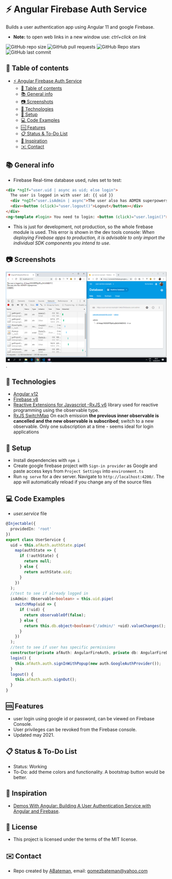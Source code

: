 # :zap: Angular Firebase Auth Service

Builds a user authentication app using Angular 11 and google Firebase.
* **Note:** to open web links in a new window use: _ctrl+click on link_

![GitHub repo size](https://img.shields.io/github/repo-size/AndrewJBateman/angular-firebase-auth-service?style=plastic)
![GitHub pull requests](https://img.shields.io/github/issues-pr/AndrewJBateman/angular-firebase-auth-service?style=plastic)
![GitHub Repo stars](https://img.shields.io/github/stars/AndrewJBateman/angular-firebase-auth-service?style=plastic)
![GitHub last commit](https://img.shields.io/github/last-commit/AndrewJBateman/angular-firebase-auth-service?style=plastic)

## :page_facing_up: Table of contents

* [:zap: Angular Firebase Auth Service](#zap-angular-firebase-auth-service)
  * [:page_facing_up: Table of contents](#page_facing_up-table-of-contents)
  * [:books: General info](#books-general-info)
  * [:camera: Screenshots](#camera-screenshots)
  * [:signal_strength: Technologies](#signal_strength-technologies)
  * [:floppy_disk: Setup](#floppy_disk-setup)
  * [:computer: Code Examples](#computer-code-examples)
  * [:cool: Features](#cool-features)
  * [:clipboard: Status & To-Do List](#clipboard-status--to-do-list)
  * [:clap: Inspiration](#clap-inspiration)
  * [:envelope: Contact](#envelope-contact)

## :books: General info

* Firebase Real-time database used, rules set to test:

```html
<div *ngIf="user.uid | async as uid; else login">
  The user is logged in with user id: {{ uid }}
  <div *ngIf="user.isAdmin | async">The user also has ADMIN superpowers.</div>
  <div><button (click)="user.logout()">Logout</button></div>
</div>
<ng-template #login> You need to login: <button (click)="user.login()">Login</button> </ng-template>
```

* This is just for development, not production, so the whole firebase module is used. This error is shown in the dev tools console: _When deploying Firebase apps to production, it is advisable to only import the individual SDK components you intend to use._

## :camera: Screenshots

![Example screenshot](./img/user-logged-in.png).

## :signal_strength: Technologies

* [Angular v12](https://angular.io/)
* [Firebase v8](https://firebase.google.com/)
* [Reactive Extensions for Javascript -RxJS v6](https://angular.io/guide/rx-library) library used for reactive programming using the observable type.
* [RxJS SwitchMap](https://www.learnrxjs.io/learn-rxjs/operators/transformation/switchmap) On each emission **the previous inner observable is cancelled and the new observable is subscribed**; switch to a new observable. Only one subscription at a time - seems ideal for login applications

## :floppy_disk: Setup

* Install dependencies with `npm i`
* Create google firebase project with `Sign-in provider` as Google and paste access keys from `Project Settings` into `environment.ts`
* Run `ng serve` for a dev server. Navigate to `http://localhost:4200/`. The app will automatically reload if you change any of the source files

## :computer: Code Examples

* _user.service_ file

```typescript
@Injectable({
  providedIn: 'root'
})
export class UserService {
  uid = this.afAuth.authState.pipe(
    map(authState => {
      if (!authState) {
        return null;
      } else {
        return authState.uid;
      }
    })
  );
  //test to see if already logged in
  isAdmin: Observable<boolean> = this.uid.pipe(
    switchMap(uid => {
      if (!uid) {
        return observableOf(false);
      } else {
        return this.db.object<boolean>('/admin/' +uid).valueChanges();
      }
    })
  );
  //test to see if user has specific permissions
  constructor(private afAuth: AngularFireAuth, private db: AngularFireDatabase) { }
  login() {
    this.afAuth.auth.signInWithPopup(new auth.GoogleAuthProvider());
  }
  logout() {
    this.afAuth.auth.signOut();
  }
}
```

## :cool: Features

* user login using google id or password, can be viewed on Firebase Console.
* User privileges can be revoked from the Firebase console.
* Updated may 2021.

## :clipboard: Status & To-Do List

* Status: Working
* To-Do: add theme colors and functionality. A bootstrap button would be better.

## :clap: Inspiration

* [Demos With Angular: Building A User Authentication Service with Angular and Firebase](https://www.youtube.com/watch?v=mfONkAj4x94).

## :file_folder: License

* This project is licensed under the terms of the MIT license.

## :envelope: Contact

* Repo created by [ABateman](https://github.com/AndrewJBateman), email: gomezbateman@yahoo.com
